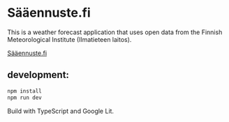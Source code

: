 # Sääennuste.fi

This is a weather forecast application that uses open data from the Finnish Meteorological Institute (Ilmatieteen laitos).

<a href="https://sääennuste.fi">Sääennuste.fi</a>

## development:

```bash
npm install
npm run dev
```

Build with TypeScript and Google Lit.
